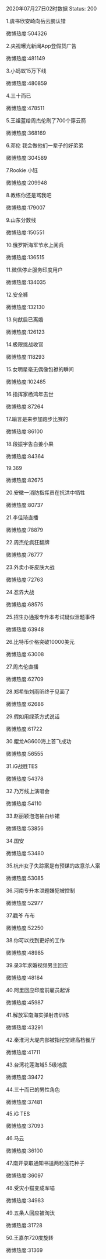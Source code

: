 2020年07月27日02时数据
Status: 200

1.虞书欣安崎向岳云鹏认错

微博热度:504326

2.央视曝光新闻App登假货广告

微博热度:481149

3.小蚂蚁15万下线

微博热度:480859

4.三十而已

微博热度:478511

5.王祖蓝给周杰伦刷了700个穿云箭

微博热度:368169

6.邓伦 我会做他们一辈子的好弟弟

微博热度:304589

7.Rookie 小钰

微博热度:209948

8.教练你还是骂我吧

微博热度:179007

9.山东分数线

微博热度:150551

10.俄罗斯海军节水上阅兵

微博热度:136515

11.微信停止服务印度用户

微博热度:134035

12.安全裤

微博热度:132130

13.何猷启已离婚

微博热度:126123

14.极限挑战收官

微博热度:118293

15.女明星毫无偶像包袱的瞬间

微博热度:102485

16.指挥家杨鸿年去世

微博热度:87264

17.喻言是来参加跑步比赛的

微博热度:86100

18.段振宇告白姜小果

微博热度:84364

19.369

微博热度:82675

20.安徽一消防指挥员在抗洪中牺牲

微博热度:80737

21.李佳琦直播

微博热度:78879

22.周杰伦疯狂翻牌

微博热度:76777

23.外卖小哥皮肤大战

微博热度:72763

24.忍界大战

微博热度:68575

25.招生办通报专升本考试疑似泄题事件

微博热度:63948

26.比特币价格突破10000美元

微博热度:63008

27.周杰伦直播

微博热度:62709

28.郑希怡刘雨昕终于见面了

微博热度:62686

29.假如用绿茶方式说话

微博热度:61722

30.鲲龙AG600海上首飞成功

微博热度:56555

31.iG战胜TES

微博热度:54378

32.乃万线上演唱会

微博热度:54110

33.赵丽颖泡泡袖白纱裙

微博热度:53856

34.国安

微博热度:53480

35.杭州女子失踪案是有预谋的故意杀人案

微博热度:53085

36.河南专升本泄题嫌犯被控制

微博热度:52977

37.戳爷 布布

微博热度:52250

38.你可以找到更好的工作

微博热度:48985

39.录3年求婚视频男主回应

微博热度:48184

40.阿里回应印度前雇员起诉

微博热度:45987

41.解放军南海实弹射击训练

微博热度:43291

42.秦淮河大堤内部被指挖空建高档餐厅

微博热度:41711

43.台湾花莲海域5.5级地震

微博热度:39472

44.三十而已的男性角色

微博热度:37481

45.iG TES

微博热度:37093

46.马云

微博热度:36100

47.南开录取通知书送两粒莲花种子

微博热度:36097

48.受灾小猫变成军喵

微博热度:34983

49.五条人回应被淘汰

微博热度:31728

50.王嘉尔720度旋转

微博热度:31369

